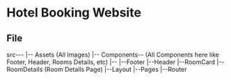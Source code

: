 # Hotel Booking Website

## File

src---
     |-- Assets (All Images)
     |-- Components-- (All Components here like Footer, Header, Rooms Details, etc)
            |-- 
            |--Footer
            |--Header
            |--RoomCard
            |--RoomDetails (Room Details Page)
     |--Layout
     |--Pages
     |--Router
